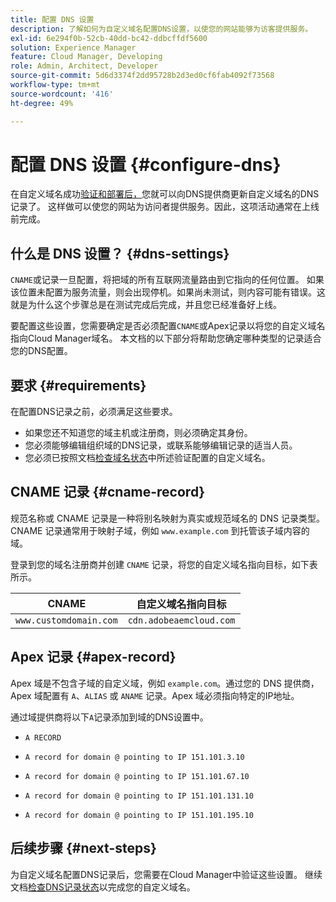 ```yaml
---
title: 配置 DNS 设置
description: 了解如何为自定义域名配置DNS设置，以使您的网站能够为访客提供服务。
exl-id: 6e294f0b-52cb-40dd-bc42-ddbcffdf5600
solution: Experience Manager
feature: Cloud Manager, Developing
role: Admin, Architect, Developer
source-git-commit: 5d6d3374f2dd95728b2d3ed0cf6fab4092f73568
workflow-type: tm+mt
source-wordcount: '416'
ht-degree: 49%

---
```



# 配置 DNS 设置 {#configure-dns}

在自定义域名成功[验证和部署后，](/help/implementing/cloud-manager/custom-domain-names/check-domain-name-status.md)您就可以向DNS提供商更新自定义域名的DNS记录了。 这样做可以使您的网站为访问者提供服务。因此，这项活动通常在上线前完成。

## 什么是 DNS 设置？ {#dns-settings}

`CNAME`或记录一旦配置，将把域的所有互联网流量路由到它指向的任何位置。 如果该位置未配置为服务流量，则会出现停机。如果尚未测试，则内容可能有错误。这就是为什么这个步骤总是在测试完成后完成，并且您已经准备好上线。

要配置这些设置，您需要确定是否必须配置`CNAME`或Apex记录以将您的自定义域名指向Cloud Manager域名。 本文档的以下部分将帮助您确定哪种类型的记录适合您的DNS配置。

## 要求 {#requirements}

在配置DNS记录之前，必须满足这些要求。

* 如果您还不知道您的域主机或注册商，则必须确定其身份。
* 您必须能够编辑组织域的DNS记录，或联系能够编辑记录的适当人员。
* 您必须已按照文档[检查域名状态](/help/implementing/cloud-manager/custom-domain-names/check-domain-name-status.md)中所述验证配置的自定义域名。

## CNAME 记录 {#cname-record}

规范名称或 CNAME 记录是一种将别名映射为真实或规范域名的 DNS 记录类型。CNAME 记录通常用于映射子域，例如 `www.example.com` 到托管该子域内容的域。

登录到您的域名注册商并创建 `CNAME` 记录，将您的自定义域名指向目标，如下表所示。

| CNAME | 自定义域名指向目标 |
|--- |--- |
| `www.customdomain.com` | `cdn.adobeaemcloud.com` |

## Apex 记录 {#apex-record}

Apex 域是不包含子域的自定义域，例如 `example.com`。通过您的 DNS 提供商，Apex 域配置有 `A`、`ALIAS` 或 `ANAME` 记录。Apex 域必须指向特定的IP地址。

通过域提供商将以下`A`记录添加到域的DNS设置中。

* `A RECORD`

* `A record for domain @ pointing to IP 151.101.3.10`

* `A record for domain @ pointing to IP 151.101.67.10`

* `A record for domain @ pointing to IP 151.101.131.10`

* `A record for domain @ pointing to IP 151.101.195.10`

## 后续步骤 {#next-steps}

为自定义域名配置DNS记录后，您需要在Cloud Manager中验证这些设置。 继续文档[检查DNS记录状态](/help/implementing/cloud-manager/custom-domain-names/check-dns-record-status.md)以完成您的自定义域名。
